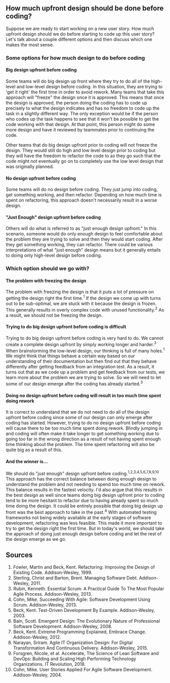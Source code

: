 ## How much upfront design should be done before coding?
Suppose we are ready to start working on a new user story. How much upfront design should we do before starting to code up this user story? Let's talk about a couple different options and then discuss which one makes the most sense.

### Some options for how much design to do before coding
#### Big design upfront before coding
Some teams will do big design up front where they try to do all of the high-level and low-level design before coding. In this situation, they are trying to 'get it right' the first time in order to avoid rework. Many teams that take this approach will "freeze" the design once it is approved. This means that once the design is approved, the person doing the coding has to code up precisely to what the design indicates and has no freedom to code up the task in a slightly different way. The only exception would be if the person who codes up the task happens to see that it won't be possible to get the code working with that design. At that point, this person might do some more design and have it reviewed by teammates prior to continuing the code. 

Other teams that do big design upfront prior to coding will not freeze the design. They would still do high and low level design prior to coding but they will have the freedom to refactor the code to as they go such that the code might not eventually go on to completely use the low level design that was originally planned.

#### No design upfront before coding
Some teams will do no design before coding. They just jump into coding, get something working, and then refactor. Depending on how much time is spent on refactoring, this approach doesn't necessarily result in a worse design.

#### "Just Enough" design upfront before coding
Others will do what is referred to as "just enough design upfront." In this scenario, someone would do only enough design to feel comfortable about the problem they are trying to solve and then they would start coding. After they get something working, they can refactor. There could be various interpretations of what "just enough" design means but it generally entails to doing only high-level design before coding. 

### Which option should we go with?
#### The problem with freezing the design
The problem with freezing the design is that it puts a lot of pressure on getting the design right the first time.<sup>1</sup> If the design we come up with turns out to be sub-optimal, we are stuck with it because the design is frozen. This generally results in overly complex code with unused functionality.<sup>2</sup> As a result, we should not be freezing the design.

#### Trying to do big design upfront before coding is difficult
Trying to do big design upfront before coding is very hard to do. We cannot create a complete design upfront by simply working longer and harder.<sup>3</sup> When brainstorming the low-level design, our thinking is full of many holes.<sup>1</sup> We might think that things behave a certain way based on our understanding of their documentation but then find out that they behave differently after getting feedback from an integration test. As a result, it turns out that as we code up a problem and get feedback from our tests, we learn more about the problem we are trying to solve. So we will need to let some of our design emerge after the coding has already started.<sup>3</sup> 

#### Doing no design upfront before coding will result in too much time spent doing rework
It is correct to understand that we do not need to do all of the design upfront before coding since some of our design can only emerge after coding has started. However, trying to do no design upfront before coding will cause there to be too much time spent doing rework. Blindly jumping in and coding will often make it take longer to get something working due to going too far in the wrong direction as a result of not having spent enough time thinking about the problem. The time spent refactoring will also be quite big as a result of this.

#### And the winner is...
We should do "just enough" design upfront before coding.<sup>1,2,3,4,5,6,7,8,9,10</sup>  This approach has the correct balance between doing enough design to understand the problem and not needing to spend too much time on rework. This balance results in the fastest velocity. I'd also argue that this results in the best design as well since teams doing big design upfront prior to coding tend to be more hesitant to refactor due to having already spent so much time doing the design. It could be entirely possible that doing big design up front was the best approach to take in the past.<sup>4</sup> With automated testing frameworks not being widely available at the early stages of software development, refactoring was less feasible. This made it more important to try to get the design right the first time. But in today's world, we should take the approach of doing just enough design before coding and let the rest of the design emerge as we go.

## Sources
1. Fowler, Martin and Beck, Kent. Refactoring: Improving the Design of Existing Code. Addison-Wesley, 1999.  
2. Sterling, Christ and Barton, Brent. Managing Software Debt. Addison-Wesley, 2011.  
3. Rubin, Kenneth. Essential Scrum: A Practical Guide To The Most Popular Agile Process. Addison-Wesley, 2013.  
4. Cohn, Mike. Succeeding With Agile: Software Development Using Scrum. Addison-Wesley, 2013.  
5. Beck, Kent. Test-Driven Development By Example. Addison-Wesley, 2003.  
6. Bain, Scott. Emergent Design: The Evolutionary Nature of Professional Software Development. Addison-Wesley,  2008.  
7. Beck, Kent. Extreme Programming Explained, Embrace Change. Addison-Wesley, 2012.  
8. Narayan, Sriram. Agile IT Organization Design: For Digital Transformation And Continuous Delivery. Addison-Wesley, 2015.  
9. Forsgren, Nicole, et al. Accelerate, The Science of Lean Software and DevOps: Building and Scaling High Performing Technology Organizations. IT Revolution, 2018.  
10. Cohn, Mike. User Stories Applied For Agile Software Development. Addison-Wesley, 2004.  
